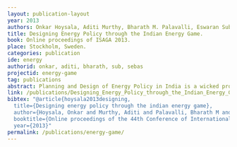 ```yaml
---
layout: publication-layout
year: 2013
authors: Onkar Hoysala, Aditi Murthy, Bharath M. Palavalli, Eswaran Subrahmanian and Sebastiaan Meijer
title: Designing Energy Policy through the Indian Energy Game.
book: Online proceedings of ISAGA 2013.
place: Stockholm, Sweden.
categories: publication
ide: energy
authorid: onkar, aditi, bharath, sub, sebas
projectid: energy-game
tag: publications
abstract: Planning and Design of Energy Policy in India is a wicked problem, and  the  lack  of  awareness  about  its  complexity,  among  the  public  and  even among those with a working knowledge about the domain is an associated issue. In this paper  we  describe the Indian  Energy Game which is designed to address the above issues through game based experiential learning.
link: /publications/Designing_Energy_Policy_through_the_Indian_Energy_Game_ISAGA_2013.pdf
bibtex: "@article{hoysala2013designing,
  title={Designing energy policy through the indian energy game},
  author={Hoysala, Onkar and Murthy, Aditi and Palavalli, Bharath M and Subrahmanian, Eswaran and Meijer, Sebastiaan},
  booktitle={Online proceedings of the 44th Conference of International Simulation And Gaming Association},
  year={2013}"
permalink: /publications/energy-game/
---
```

